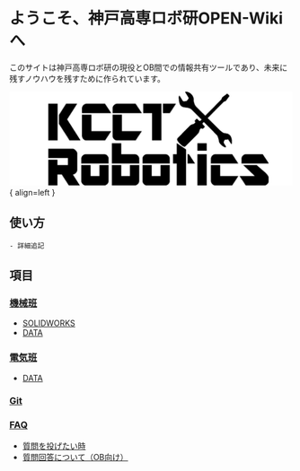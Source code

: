 # ようこそ、神戸高専ロボ研OPEN-Wikiへ
このサイトは神戸高専ロボ研の現役とOB間での情報共有ツールであり、未来に残すノウハウを残すために作られています。

![alt text](../image/IMG_0367.JPG){ align=left }


## 使い方
    - 詳細追記
## 項目
### [機械班](https://KCCTRobotics-OBs.github.io/KCCTR-Wiki/Mech/)
- [SOLIDWORKS](https://KCCTRobotics-OBs.github.io/KCCTR-Wiki/Mech/SOLIDWORKS)
- [DATA](https://KCCTRobotics-OBs.github.io/KCCTR-Wiki/Mech/M-Data)

### [電気班](https://KCCTRobotics-OBs.github.io/KCCTR-Wiki/Electric/)
- [DATA](https://KCCTRobotics-OBs.github.io/KCCTR-Wiki/Electric/E-Data)

### [Git]()
### [FAQ](https://KCCTRobotics-OBs.github.io/KCCTR-Wiki/FAQ)
- [質問を投げたい時](https://github.com/miyamiyamon/faq2answer/issues/new?assignees=&labels=&projects=KobeKosenRobotics%2F6&template=faq-form.yaml&title=%5BFAQ%5D%EF%BC%9A)
- [質問回答について（OB向け）](https://KCCTRobotics-OBs.github.io/KCCTR-Wiki/FAQ/OB/)